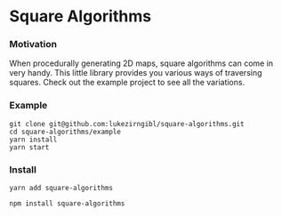 # Square Algorithms

### Motivation

When procedurally generating 2D maps, square algorithms can come in very handy. This little library provides you various ways of traversing squares. Check out the example project to see all the variations.

### Example

```
git clone git@github.com:lukezirngibl/square-algorithms.git
cd square-algorithms/example
yarn install
yarn start
```

### Install

```
yarn add square-algorithms
```
```
npm install square-algorithms
```
